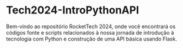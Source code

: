 # Tech2024-IntroPythonAPI
Bem-vindo ao repositório RocketTech 2024, onde você encontrará os códigos fonte e scripts relacionados à nossa jornada de introdução à tecnologia com Python e construção de uma API básica usando Flask.
